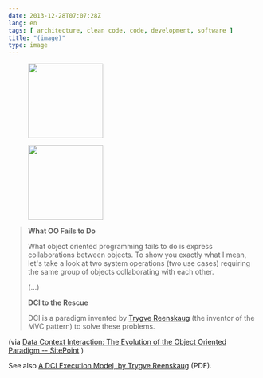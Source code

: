 ```yaml
---
date: 2013-12-28T07:07:28Z
lang: en
tags: [ architecture, clean code, code, development, software ]
title: "(image)"
type: image
---
```


<figure>
<a
href="https://hugo.ferreira.cc/what-oo-fails-to-do-what-object-oriented/attachment/251/"
rel="attachment"><img
src="/wp-content/uploads/2013/12/tumblr_myio62LyWm1qz82meo1_540-150x150.png"
width="150" height="150" /></a></figure>

<figure>
<a
href="https://hugo.ferreira.cc/what-oo-fails-to-do-what-object-oriented/attachment/252/"
rel="attachment"><img
src="/wp-content/uploads/2013/12/tumblr_myio62LyWm1qz82meo2_r1_540-150x150.png"
width="150" height="150" /></a></figure>

> **What OO Fails to Do**
>
> What object oriented programming fails to do is express collaborations
> between objects. To show you exactly what I mean, let's take a look at
> two system operations (two use cases) requiring the same group of
> objects collaborating with each other.
>
> (...)
>
> **DCI to the Rescue**
>
> DCI is a paradigm invented by [Trygve
> Reenskaug](http://en.wikipedia.org/wiki/Trygve_Reenskaug) (the
> inventor of the MVC pattern) to solve these problems.

(via [Data Context Interaction: The Evolution of the Object Oriented
Paradigm --
SitePoint](http://www.sitepoint.com/dci-the-evolution-of-the-object-oriented-paradigm/)
)

See also [A DCI Execution Model, by Trygve
Reenskaug](http://folk.uio.no/trygver/2012/DCIExecutionModel-2.1.pdf)
(PDF).

